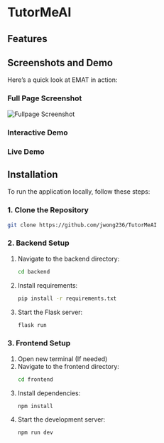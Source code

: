 # TutorMeAI

## Features

## Screenshots and Demo

Here’s a quick look at EMAT in action:

### Full Page Screenshot
![Fullpage Screenshot](https://github.com/user-attachments/assets/71df56a5-4580-4767-be3a-c55a682cf5d8)

### Interactive Demo

### Live Demo

## Installation

To run the application locally, follow these steps:

### 1. Clone the Repository

```sh
git clone https://github.com/jwong236/TutorMeAI
```

### 2. Backend Setup

1. Navigate to the backend directory:

   ```sh
   cd backend
   ```

2. Install requirements:
   ```sh
   pip install -r requirements.txt
   ```
3. Start the Flask server:
   ```sh
   flask run
   ```

### 3. Frontend Setup

1. Open new terminal (If needed)
2. Navigate to the frontend directory:
   ```sh
   cd frontend
   ```
3. Install dependencies:
   ```sh
   npm install
   ```
4. Start the development server:
   ```sh
   npm run dev
   ```